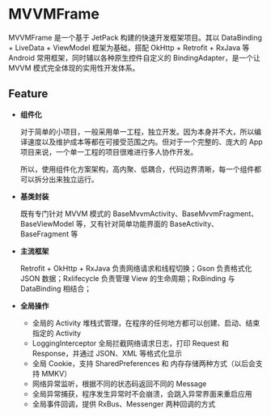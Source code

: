 # MVVMFrame

MVVMFrame 是一个基于 JetPack 构建的快速开发框架项目。其以 DataBinding + LiveData + ViewModel 框架为基础，搭配 OkHttp + Retrofit + RxJava 等 Android 常用框架，同时辅以各种原生控件自定义的 BindingAdapter，是一个让 MVVM 模式完全体现的实用性开发体系。

## Feature

* **组件化**

  对于简单的小项目，一般采用单一工程，独立开发。因为本身并不大，所以编译速度以及维护成本等都在可接受范围之内。但对于一个完整的、庞大的 App 项目来说，一个单一工程的项目很难进行多人协作开发。

  所以，使用组件化方案架构，高内聚、低耦合，代码边界清晰，每一个组件都可以拆分出来独立运行。

* **基类封装**

  既有专门针对 MVVM 模式的 BaseMvvmActivity、BaseMvvmFragment、BaseViewModel 等，又有针对简单功能界面的 BaseActivity、BaseFragment  等

* **主流框架**

  Retrofit + OkHttp + RxJava 负责网络请求和线程切换；Gson 负责格式化 JSON 数据；Rxlifecycle 负责管理 View 的生命周期；RxBinding 与 DataBinding 相结合；

* **全局操作**

  * 全局的 Activity 堆栈式管理，在程序的任何地方都可以创建、启动、结束指定的 Activity
  * LoggingInterceptor 全局拦截网络请求日志，打印 Request 和 Response，并通过 JSON、XML 等格式化显示
  * 全局 Cookie，支持 SharedPreferences 和 内存存储两种方式（以后会支持 MMKV）
  * 网络异常监听，根据不同的状态码返回不同的 Message
  * 全局异常捕获，程序发生异常时不会崩溃，会跳入异常界面来重启应用
  * 全局事件回调，提供 RxBus、Messenger 两种回调的方式